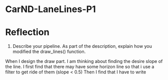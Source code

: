 # CarND-LaneLines-P1

# Reflection
1. Describe your pipeline. As part of the description, explain how you modified the draw_lines() function.

When I design the draw part. I am thinking about finding the desire slope of the line.
I first find that there may have some horizon line so that i use a filter to get ride of them (slope < 0.5)
Then I find that I have to write 
